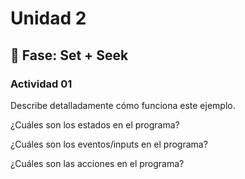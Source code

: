 # Unidad 2

## 🔎 Fase: Set + Seek

### Actividad 01

Describe detalladamente cómo funciona este ejemplo.

¿Cuáles son los estados en el programa?

¿Cuáles son los eventos/inputs en el programa?

¿Cuáles son las acciones en el programa?
